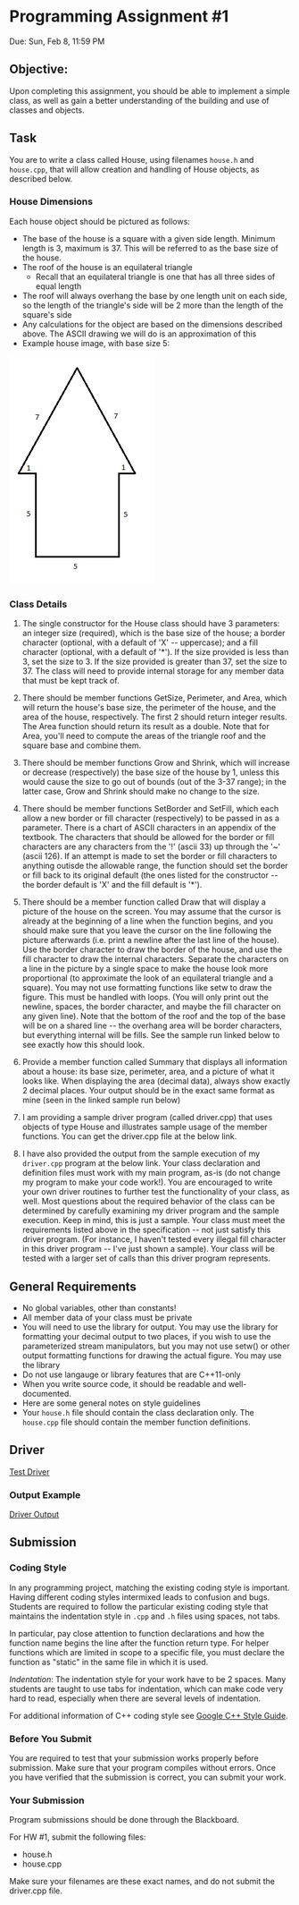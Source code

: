 # Programming Assignment #1
Due: Sun, Feb 8, 11:59 PM

## Objective:
Upon completing this assignment, you should be able to implement a simple class, as well as gain a better understanding of the building and use of classes and objects.

## Task
You are to write a class called House, using filenames `house.h` and `house.cpp`, that will allow creation and handling of House objects, as described below.

### House Dimensions

Each house object should be pictured as follows:

- The base of the house is a square with a given side length. Minimum length is 3, maximum is 37. This will be referred to as the base size of the house.
- The roof of the house is an equilateral triangle
    - Recall that an equilateral triangle is one that has all three sides of equal length
- The roof will always overhang the base by one length unit on each side, so the length of the triangle's side will be 2 more than the length of the square's side
- Any calculations for the object are based on the dimensions described above. The ASCII drawing we will do is an approximation of this
- Example house image, with base size 5:

![house](house.png)

### Class Details

1. The single constructor for the House class should have 3 parameters: an integer size (required), which is the base size of the house; a border character (optional, with a default of 'X' -- uppercase); and a fill character (optional, with a default of '*'). If the size provided is less than 3, set the size to 3. If the size provided is greater than 37, set the size to 37. The class will need to provide internal storage for any member data that must be kept track of.

2. There should be member functions GetSize, Perimeter, and Area, which will return the house's base size, the perimeter of the house, and the area of the house, respectively. The first 2 should return integer results. The Area function should return its result as a double. Note that for Area, you'll need to compute the areas of the triangle roof and the square base and combine them.

3. There should be member functions Grow and Shrink, which will increase or decrease (respectively) the base size of the house by 1, unless this would cause the size to go out of bounds (out of the 3-37 range); in the latter case, Grow and Shrink should make no change to the size.

4. There should be member functions SetBorder and SetFill, which each allow a new border or fill character (respectively) to be passed in as a parameter. There is a chart of ASCII characters in an appendix of the textbook. The characters that should be allowed for the border or fill characters are any characters from the '!' (ascii 33) up through the '~' (ascii 126). If an attempt is made to set the border or fill characters to anything outisde the allowable range, the function should set the border or fill back to its original default (the ones listed for the constructor -- the border default is 'X' and the fill default is '*').

5. There should be a member function called Draw that will display a picture of the house on the screen. You may assume that the cursor is already at the beginning of a line when the function begins, and you should make sure that you leave the cursor on the line following the picture afterwards (i.e. print a newline after the last line of the house). Use the border character to draw the border of the house, and use the fill character to draw the internal characters. Separate the characters on a line in the picture by a single space to make the house look more proportional (to approximate the look of an equilateral triangle and a square). You may not use formatting functions like setw to draw the figure. This must be handled with loops. (You will only print out the newline, spaces, the border character, and maybe the fill character on any given line). Note that the bottom of the roof and the top of the base will be on a shared line -- the overhang area will be border characters, but everything internal will be fills. See the sample run linked below to see exactly how this should look.

6. Provide a member function called Summary that displays all information about a house: its base size, perimeter, area, and a picture of what it looks like. When displaying the area (decimal data), always show exactly 2 decimal places. Your output should be in the exact same format as mine (seen in the linked sample run below)

7. I am providing a sample driver program (called driver.cpp) that uses objects of type House and illustrates sample usage of the member functions. You can get the driver.cpp file at the below link.

8. I have also provided the output from the sample execution of my `driver.cpp` program at the below link.  Your class declaration and definition files must work with my main program, as-is (do not change my program to make your code work!). You are encouraged to write your own driver routines to further test the functionality of your class, as well. Most questions about the required behavior of the class can be determined by carefully examining my driver program and the sample execution. Keep in mind, this is just a sample. Your class must meet the requirements listed above in the specification -- not just satisfy this driver program. (For instance, I haven't tested every illegal fill character in this driver program -- I've just shown a sample). Your class will be tested with a larger set of calls than this driver program represents.

## General Requirements

- No global variables, other than constants!
- All member data of your class must be private
- You will need to use the <iostream> library for output.  You may use the <iomanip> library for formatting your decimal output to two places, if you wish to use the parameterized stream manipulators, but you may not use setw() or other output formatting functions for drawing the actual figure. You may use the <cmath> library
- Do not use langauge or library features that are C++11-only
- When you write source code, it should be readable and well-documented.
- Here are some general notes on style guidelines
- Your `house.h` file should contain the class declaration only.  The `house.cpp` file should contain the member function definitions.

## Driver

[Test Driver](driver.cpp)

### Output Example

[Driver Output](hw1sample.txt)

## Submission

### Coding Style

In any programming project, matching the existing coding style is important. Having different coding styles intermixed leads to confusion and bugs. Students are required to follow the particular existing coding style that maintains the indentation style in `.cpp` and `.h` files using spaces, not tabs.

In particular, pay close attention to function declarations and how the function name begins the line after the function return type. For helper functions which are limited in scope to a specific file, you must declare the function as "static" in the same file in which it is used.

*Indentation*: The indentation style for your work have to be 2 spaces. Many students are taught to use tabs for indentation, which can make code very hard to read, especially when there are several levels of indentation.

For additional information of C++ coding style see [Google C++ Style Guide](https://google.github.io/styleguide/cppguide.html).

### Before You Submit

You are required to test that your submission works properly before submission. Make sure that your program compiles without errors. Once you have verified that the submission is correct, you can submit your work.


### Your Submission

Program submissions should be done through the Blackboard.

For HW #1, submit the following files:

- house.h
- house.cpp

Make sure your filenames are these exact names, and do not submit the driver.cpp file. 